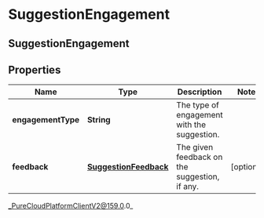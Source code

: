 # SuggestionEngagement

## SuggestionEngagement

## Properties

|Name | Type | Description | Notes|
|------------ | ------------- | ------------- | -------------|
| **engagementType** | **String** | The type of engagement with the suggestion. | |
| **feedback** | [**SuggestionFeedback**](SuggestionFeedback) | The given feedback on the suggestion, if any. | [optional] |



_PureCloudPlatformClientV2@159.0.0_
